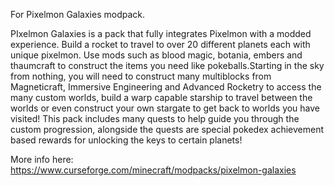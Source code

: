 For Pixelmon Galaxies modpack.

PIxelmon Galaxies is a pack that fully integrates Pixelmon with a modded experience. Build a rocket to travel to over 20 different planets each with unique pixelmon. Use mods such as blood magic, botania, embers and thaumcraft to construct the items you need like pokeballs.Starting in the sky from nothing, you will need to construct many multiblocks from Magneticraft, Immersive Engineering and Advanced Rocketry to access the many custom worlds, build a warp capable starship to travel between the worlds or even construct your own stargate to get back to worlds you have visited!
This pack includes many quests to help guide you through the custom progression, alongside the quests are special pokedex achievement based rewards for unlocking the keys to certain planets!

More info here: https://www.curseforge.com/minecraft/modpacks/pixelmon-galaxies
